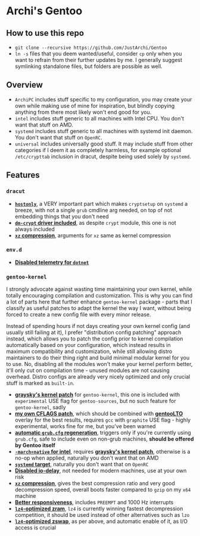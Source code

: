 # Archi's Gentoo

## How to use this repo

- `git clone --recursive https://github.com/JustArchi/Gentoo`
- `ln -s` files that you deem wanted/useful, consider `cp` only when you want to refrain from their further updates by me. I generally suggest symlinking standalone files, but folders are possible as well.

## Overview

- `ArchiPC` includes stuff specific to my configuration, you may create your own while making use of mine for inspiration, but blindly copying anything from there most likely won't end good for you.
- `intel` includes stuff generic to all machines with Intel CPU. You don't want that stuff on AMD.
- `systemd` includes stuff generic to all machines with systemd init daemon. You don't want that stuff on `OpenRC`.
- `universal` includes universally good stuff. It may include stuff from other categories if I deem it as completely harmless, for example optional `/etc/crypttab` inclusion in dracut, despite being used solely by `systemd`.

## Features

### `dracut`

- **[`hostonly`](https://github.com/JustArchi/Gentoo/blob/main/universal/etc/dracut.conf.d/hostonly.conf)**, a VERY important part which makes `cryptsetup` on `systemd` a breeze, with not a single `grub` cmdline arg needed, on top of not embedding things that you don't need
- **[`dm-crypt` driver included](https://github.com/JustArchi/Gentoo/blob/main/universal/etc/dracut.conf.d/dm-crypt.conf)**, as despite `crypt` module, this one is not always included
- **[`xz` compression](https://github.com/JustArchi/Gentoo/blob/main/universal/etc/dracut.conf.d/xz.conf)**, arguments for `xz` same as kernel compression

### `env.d`

- **[Disabled telemetry for `dotnet`](https://github.com/JustArchi/Gentoo/blob/main/universal/etc/env.d/40dotnet)**

### `gentoo-kernel`

I strongly advocate against wasting time maintaining your own kernel, while totally encouraging compilation and customization. This is why you can find a lot of parts here that further enhance `gentoo-kernel` package - parts that I classify as useful patches to adapt the kernel the way I want, without being forced to create a new config file with every minor release.

Instead of spending hours if not days creating your own kernel config (and usually still failing at it), I prefer "distribution config patching" approach instead, which allows you to patch the config prior to kernel compilation automatically based on your configuration, which instead results in maximum compatibility and customization, while still allowing distro maintainers to do their thing right and build minimal modular kernel for you to use. No, disabling all the modules won't make your kernel perform better, it'll only cut on compilation time - unused modules are not causing overhead. Distro configs are already very nicely optimized and only crucial stuff is marked as `built-in`.

- **[graysky's kernel patch](https://github.com/graysky2/kernel_compiler_patch)** for `gentoo-kernel`, this one is included with `experimental` USE flag for `gentoo-sources`, but no such feature for `gentoo-kernel`, sadly
- **[my own CFLAGS patch](https://github.com/JustArchi/Gentoo/blob/main/universal/etc/portage/patches/sys-kernel/gentoo-kernel/CFLAGS.patch)**, which should be combined with **[gentooLTO](https://github.com/InBetweenNames/gentooLTO)** overlay for the best results, requires `gcc` with `graphite` USE flag - highly experimental, works fine for me, but you've been warned
- **[automatic `grub.cfg` regeneration](https://github.com/JustArchi/Gentoo/blob/main/universal/etc/kernel/postinst.d/99-grub.sh)**, triggers only if you're currently using `grub.cfg`, safe to include even on non-grub machines, **should be offered by Gentoo itself**
- **[`-march=native` for intel](https://github.com/JustArchi/Gentoo/blob/main/intel/etc/kernel/config.d/intel-march-native.config)**, requires **[graysky's kernel patch](https://github.com/graysky2/kernel_compiler_patch)**, otherwise is a no-op when applied, naturally you don't want that on AMD
- **[`systemd` target](https://github.com/JustArchi/Gentoo/blob/main/systemd/etc/kernel/config.d/systemd.config)**, naturally you don't want that on `OpenRC`
- **[Disabled io-delay](https://github.com/JustArchi/Gentoo/blob/main/universal/etc/kernel/config.d/io-delay.config)**, not needed for modern machines, use at your own risk
- **[`xz` compression](https://github.com/JustArchi/Gentoo/blob/main/universal/etc/kernel/config.d/kernel-compression.config)**, gives the best compression ratio and very good decompression speed, overall boots faster compared to `gzip` on my `x64` machine
- **[Better responsiveness](https://github.com/JustArchi/Gentoo/blob/main/universal/etc/kernel/config.d/responsiveness.config)**, includes `PREEMPT` and 1000 Hz interrupts
- **[`lz4`-optimized zram](https://github.com/JustArchi/Gentoo/blob/main/universal/etc/kernel/config.d/zram.config)**, `lz4` is currently winning fastest decompression competition, it should be used instead of other alternatives such as `lzo`
- **[`lz4`-optimized zswap](https://github.com/JustArchi/Gentoo/blob/main/universal/etc/kernel/config.d/zswap.config)**, as per above, and automatic enable of it, as I/O access is crucial
